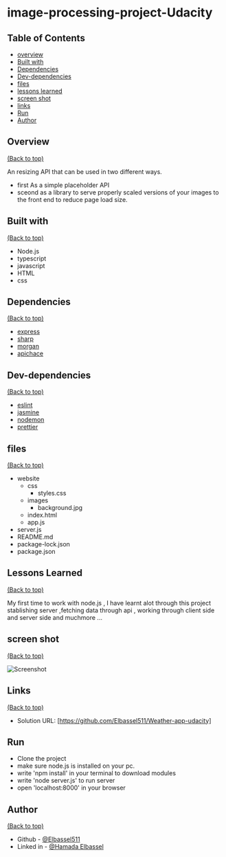 # image-processing-project-Udacity

## Table of Contents

* [overview](#overview)
* [Built with](#built-with)
* [Dependencies](#Dependencies)
* [Dev-dependencies](#Dev-dependencies)
* [files](#files)
* [lessons learned](#lessons-learned)
* [screen shot](#screen-shot)
* [links](#links)
* [Run](#run)
* [Author](#author)

## Overview
[(Back to top)](#table-of-contents)

An resizing API that can be used in two different ways.
- first As a simple placeholder API
- sceond as a library to serve properly scaled versions of your images to the front end to reduce page load size.


## Built with
[(Back to top)](#table-of-contents)

- Node.js
- typescript
- javascript
- HTML
- css

## Dependencies
[(Back to top)](#table-of-contents)
- [express](https://expressjs.com/)
- [sharp](https://sharp.pixelplumbing.com/)
- [morgan](https://www.npmjs.com/package/morgan)
- [apichace](https://www.npmjs.com/package/apicache)


## Dev-dependencies
[(Back to top)](#table-of-contents)
- [eslint](https://www.npmjs.com/package/eslint)
- [jasmine](https://jasmine.github.io/)
- [nodemon](https://www.npmjs.com/package/nodemon)
- [prettier](https://www.npmjs.com/package/prettier)



## files
[(Back to top)](#table-of-contents)
- website
    - css
        - styles.css
    - images
        - background.jpg
    - index.html
    - app.js
- server.js
- README.md
- package-lock.json
- package.json


## Lessons Learned
[(Back to top)](#table-of-contents)

My first time to work with node.js , I have learnt alot through this project stablishing server ,fetching data through api , working through client side and server side and muchmore ...

## screen shot
[(Back to top)](#table-of-contents)

![Screenshot](./website/images/Weathe-app.png)

## Links
[(Back to top)](#table-of-contents)

- Solution URL: [https://github.com/Elbassel511/Weather-app-udacity]


## Run

- Clone the project
- make sure node.js is installed on your pc.
- write 'npm install' in your terminal to download modules 
- write 'node server.js' to run server
- open 'localhost:8000' in your browser

## Author
[(Back to top)](#table-of-contents)

- Github - [@Elbassel511](https://github.com/Elbassel511)
- Linked in - [@Hamada Elbassel](https://www.linkedin.com/in/hamadaelbassel/)






